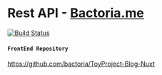 # Rest API - [Bactoria.me](https://bactoria.me)

[![Build Status](https://travis-ci.org/bactoria/ToyProject-Blog-REST.svg?branch=master)](https://travis-ci.org/bactoria/ToyProject-Blog-REST)

#### `FrontEnd Repository`

https://github.com/bactoria/ToyProject-Blog-Nuxt
